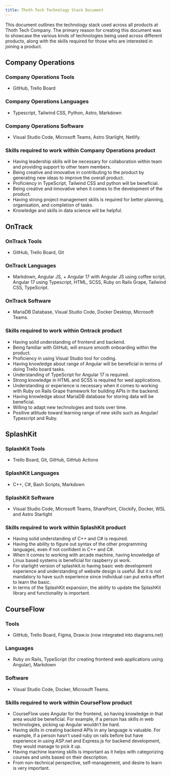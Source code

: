 ```yaml
---
title: Thoth Tech Technology Stack Document
---
```


This document outlines the technology stack used across all products at Thoth Tech Company. The
primary reason for creating this document was to showcase the various kinds of technologies being
used across different products, along with the skills required for those who are interested in
joining a product.

## Company Operations

### Company Operations Tools

- GitHub, Trello Board

### Company Operations Languages

- Typescript, Tailwind CSS, Python, Astro, Markdown

### Company Operations Software

- Visual Studio Code, Microsoft Teams, Astro Starlight, Netlify.

### Skills required to work within Company Operations product

- Having leadership skills will be necessary for collaboration within team and providing support to
  other team members.
- Being creative and innovative in contributing to the product by generating new ideas to improve
  the overall product.
- Proficiency in TypeScript, Tailwind CSS and python will be beneficial.
- Being creative and innovative when it comes to the development of the product.
- Having strong project management skills is required for better planning, organisation, and
  completion of tasks.
- Knowledge and skills in data science will be helpful.

## OnTrack

### OnTrack Tools

- GitHub, Trello Board, Git

### OnTrack Languages

- Markdown, Angular JS, + Angular 17 with Angular JS using coffee script, Angular 17 using
  Typescript, HTML, SCSS, Ruby on Rails Grape, Tailwind CSS, TypeScript.

### OnTrack Software

- MariaDB Database, Visual Studio Code, Docker Desktop, Microsoft Teams.

### Skills required to work within Ontrack product

- Having solid understanding of frontend and backend.
- Being familiar with GitHub, will ensure smooth onboarding within the product.
- Proficiency in using Visual Studio tool for coding.
- Having knowledge about range of Angular will be beneficial in terms of doing Trello board tasks.
- Understanding of TypeScript for Angular 17 is required.
- Strong knowledge in HTML and SCSS is required for wed applications.
- Understanding or experience is necessary when it comes to working with Ruby on Rails Grape
  framework for building APIs in the backend.
- Having knowledge about MariaDB database for storing data will be beneficial.
- Willing to adapt new technologies and tools over time.
- Positive attitude toward learning range of new skills such as Angular/ Typescript and Ruby.

## SplashKit

### SplashKit Tools

- Trello Board, Git, GitHub, GitHub Actions

### SplashKit Languages

- C++, C#, Bash Scripts, Markdown

### SplashKit Software

- Visual Studio Code, Microsoft Teams, SharePoint, Clockify, Docker, WSL and Astro Starlight

### Skills required to work within SplashKit product

- Having solid understanding of C++ and C# is required.
- Having the ability to figure out syntax of the other programming languages, even if not confident
  in C++ and C#.
- When it comes to working with arcade machine, having knowledge of Linux based systems is
  beneficial for raspberry pi work.
- For starlight version of splashkit.io having basic web development experience and understanding of
  website design is useful. But it is not mandatory to have such experience since individual can put
  extra effort to learn the basic.
- In terms of the SplashKit expansion, the ability to update the SplashKit library and functionality
  is important.

## CourseFlow

### Tools

- GitHub, Trello Board, Figma, Draw.io (now integrated into diagrams.net)

### Languages

- Ruby on Rails, TypeScript (for creating frontend web applications using Angular), Markdown

### Software

- Visual Studio Code, Docker, Microsoft Teams.

### Skills required to work within CourseFlow product

- CourseFlow uses Angular for the frontend, so having knowledge in that area would be beneficial.
  For example, if a person has skills in web technologies, picking up Angular wouldn’t be hard.
- Having skills in creating backend APIs in any language is valuable. For example, if a person
  hasn’t used ruby on rails before but have experience in using ASP.net and Express.js for backend
  development, they would manage to pick it up.
- Having machine learning skills is important as it helps with categorizing courses and units based
  on their description.
- From non-technical perspective, self-management, and desire to learn is very important.
